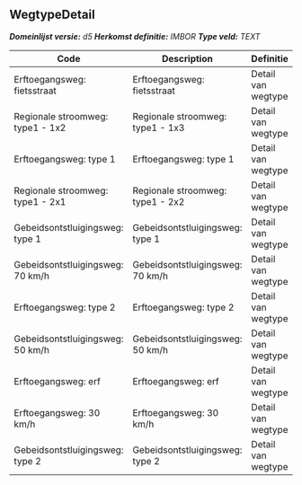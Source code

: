 ﻿## WegtypeDetail

*__Domeinlijst versie:__ d5*
*__Herkomst definitie:__ IMBOR*
*__Type veld:__ TEXT*

|__Code__ |__Description__ |__Definitie__	|
|	---	|	---	|   ---	| 
| Erftoegangsweg: fietsstraat | Erftoegangsweg: fietsstraat | Detail van wegtype |
| Regionale stroomweg: type1 - 1x2 | Regionale stroomweg: type1 - 1x3 | Detail van wegtype |
| Erftoegangsweg: type 1 | Erftoegangsweg: type 1 | Detail van wegtype |
| Regionale stroomweg: type1 - 2x1 | Regionale stroomweg: type1 - 2x2 | Detail van wegtype |
| Gebeidsontstluigingsweg: type 1 | Gebeidsontstluigingsweg: type 1 | Detail van wegtype |
| Gebeidsontstluigingsweg: 70 km/h | Gebeidsontstluigingsweg: 70 km/h | Detail van wegtype |
| Erftoegangsweg: type 2 | Erftoegangsweg: type 2 | Detail van wegtype |
| Gebeidsontstluigingsweg: 50 km/h | Gebeidsontstluigingsweg: 50 km/h | Detail van wegtype |
| Erftoegangsweg: erf | Erftoegangsweg: erf | Detail van wegtype |
| Erftoegangsweg: 30 km/h | Erftoegangsweg: 30 km/h | Detail van wegtype |
| Gebeidsontstluigingsweg: type 2 | Gebeidsontstluigingsweg: type 2 | Detail van wegtype |
